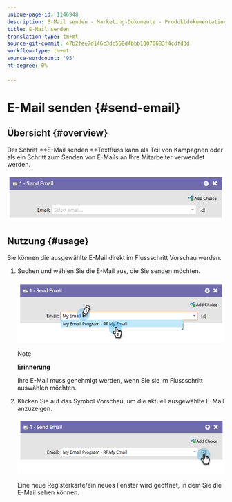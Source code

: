 ```yaml
---
unique-page-id: 1146948
description: E-Mail senden - Marketing-Dokumente - Produktdokumentation
title: E-Mail senden
translation-type: tm+mt
source-git-commit: 47b2fee7d146c3dc558d4bbb10070683f4cdfd3d
workflow-type: tm+mt
source-wordcount: '95'
ht-degree: 0%

---
```



# E-Mail senden {#send-email}

## Übersicht {#overview}

Der Schritt **E-Mail senden **Textfluss kann als Teil von Kampagnen oder als ein Schritt zum Senden von E-Mails an Ihre Mitarbeiter verwendet werden.

![](assets/image2014-9-22-10-3a8-3a11.png)

## Nutzung {#usage}

Sie können die ausgewählte E-Mail direkt im Flussschritt Vorschau werden.

1. Suchen und wählen Sie die E-Mail aus, die Sie senden möchten.

   ![](assets/image2014-9-22-10-3a8-3a15.png)

   >[!NOTE]
   >
   >**Erinnerung**
   >
   >
   >Ihre E-Mail muss genehmigt werden, wenn Sie sie im Flussschritt auswählen möchten.

1. Klicken Sie auf das Symbol Vorschau, um die aktuell ausgewählte E-Mail anzuzeigen.

   ![](assets/image2014-9-22-10-3a8-3a22.png)

   Eine neue Registerkarte/ein neues Fenster wird geöffnet, in dem Sie die E-Mail sehen können.

